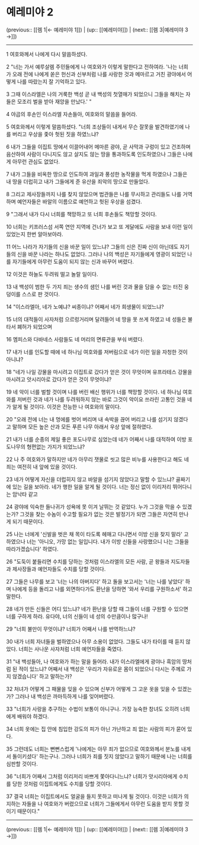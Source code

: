 # 예레미야 2

(previous:: [[렘 1|← 예레미야 1]]) | (up:: [[예레미야]]) | (next:: [[렘 3|예레미야 3 →]])

***




1 
여호와께서 나에게 다시 말씀하셨다. 



2 
"너는 가서 예루살렘 주민들에게 나 여호와가 이렇게 말한다고 전하여라. '나는 너희가 오래 전에 나에게 쏟은 헌신과 신부처럼 나를 사랑한 것과 메마르고 거친 광야에서 어떻게 나를 따랐는지 잘 기억하고 있다. 



3 
그때 이스라엘은 나의 거룩한 백성 곧 내 백성의 첫열매가 되었으니 그들을 해치는 자들은 모조리 벌을 받아 재앙을 만났다.' " 



4 
야곱의 후손인 이스라엘 자손들아, 여호와의 말씀을 들어라. 



5 
여호와께서 이렇게 말씀하셨다. "너희 조상들이 내게서 무슨 잘못을 발견하였기에 나를 버리고 우상을 좇아 헛된 짓을 하였느냐? 



6 
내가 그들을 이집트 땅에서 이끌어내어 메마른 광야, 곧 사막과 구렁이 있고 건조하며 음산하여 사람이 다니지도 않고 살지도 않는 땅을 통과하도록 인도하였으나 그들은 나에게 아무런 관심도 없었다. 



7 
내가 그들을 비옥한 땅으로 인도하여 과일과 풍성한 농작물을 먹게 하였으나 그들은 내 땅을 더럽히고 내가 그들에게 준 유산을 죄악의 땅으로 만들었다. 



8 
그리고 제사장들까지 나를 찾지 않았으며 법관들은 나를 무시하고 관리들도 나를 거역하며 예언자들은 바알의 이름으로 예언하고 헛된 우상을 섬겼다. 



9 
"그래서 내가 다시 너희를 책망하고 또 너희 후손들도 책망할 것이다. 



10 
너희는 키프러스섬 서쪽 연안 지역에 건너가 보고 또 게달에도 사람을 보내 이런 일이 있었는지 한번 알아보아라. 



11 
어느 나라가 자기들의 신을 바꾼 일이 있느냐? 그들의 신은 진짜 신이 아닌데도 자기들의 신을 바꾼 나라는 하나도 없었다. 그러나 나의 백성은 자기들에게 영광이 되었던 나를 자기들에게 아무런 도움이 되지 않는 신과 바꾸어 버렸다. 



12 
이것은 하늘도 두려워 떨고 놀랄 일이다. 



13 
내 백성이 범한 두 가지 죄는 생수의 샘인 나를 버린 것과 물을 담을 수 없는 터진 웅덩이를 스스로 판 것이다. 



14 
"이스라엘아, 네가 노예냐? 씨종이냐? 어째서 네가 희생물이 되었느냐? 



15 
너의 대적들이 사자처럼 으르렁거리며 달려들어 네 땅을 못 쓰게 하였고 네 성들은 불타서 폐허가 되었으며 



16 
멤피스와 다바네스 사람들도 네 머리의 면류관을 부숴 버렸다. 



17 
내가 너를 인도할 때에 네 하나님 여호와를 저버림으로 네가 이런 일을 자청한 것이 아니냐? 



18 
"네가 나일 강물을 마시려고 이집트로 갔다가 얻은 것이 무엇이며 유프라테스 강물을 마시려고 앗시리아로 갔다가 얻은 것이 무엇이냐? 



19 
네 악이 너를 벌할 것이며 나를 버린 배신 행위가 너를 책망할 것이다. 네 하나님 여호와를 저버린 것과 네가 나를 두려워하지 않는 바로 그것이 악이요 쓰라린 고통인 것을 네가 알게 될 것이다. 이것은 전능한 나 여호와의 말이다. 



20 
"오래 전에 너는 내 멍에를 벗어 버리며 내 속박을 끊어 버리고 나를 섬기지 않겠다고 말하며 모든 높은 산과 모든 푸른 나무 아래서 우상 앞에 절하였다. 



21 
내가 너를 순종의 제일 좋은 포도나무로 심었는데 네가 어째서 나를 대적하여 이방 포도나무의 형편없는 가지가 되었느냐? 



22 
나 주 여호와가 말하지만 네가 아무리 잿물로 씻고 많은 비누를 사용한다고 해도 네 죄는 여전히 내 앞에 있을 것이다. 



23 
네가 어떻게 자신을 더럽히지 않고 바알을 섬기지 않았다고 말할 수 있느냐? 골짜기에 있는 길을 보아라. 네가 행한 일을 알게 될 것이다. 너는 정신 없이 이리저리 뛰어다니는 암낙타 같고 



24 
광야에 익숙한 들나귀가 성욕에 못 이겨 날뛰는 것 같았다. 누가 그것을 막을 수 있겠는가? 그것을 찾는 수놈이 수고할 필요가 없는 것은 발정기가 되면 그들은 자연히 만나게 되기 때문이다. 



25 
나는 너에게 '신발을 벗은 채 목이 타도록 헤매고 다니면서 이방 신을 찾지 말라' 고 하였으나 너는 '아니오, 가망 없는 일입니다. 내가 이방 신들을 사랑했으니 나는 그들을 따라가겠습니다' 하였다. 



26 
"도둑이 붙들리면 수치를 당하는 것처럼 이스라엘의 모든 사람, 곧 왕들과 지도자들과 제사장들과 예언자들도 수치를 당할 것이다. 



27 
그들은 나무를 보고 '너는 나의 아버지다' 하고 돌을 보고서는 '너는 나를 낳았다' 하며 나에게 등을 돌리고 나를 외면하다가도 환난을 당하면 '와서 우리를 구원하소서' 하고 말한다. 



28 
네가 만든 신들은 어디 있느냐? 네가 환난을 당할 때 그들이 너를 구원할 수 있으면 너를 구하게 하라. 유다야, 너의 신들이 네 성의 수만큼이나 많구나! 



29 
"너희 불만이 무엇이냐? 너희가 어째서 나를 반역하느냐? 



30 
내가 너희 자녀들을 벌하였으나 아무 소용이 없었다. 그들도 내가 타이를 때 듣지 않았다. 너희는 사나운 사자처럼 너희 예언자들을 죽였다. 



31 
"내 백성들아, 나 여호와가 하는 말을 들어라. 내가 이스라엘에게 광야나 흑암의 땅처럼 된 적이 있느냐? 어째서 내 백성은 '우리가 자유로운 몸이 되었으니 다시는 주께로 가지 않겠습니다' 하고 말하는가? 



32 
처녀가 어떻게 그 패물을 잊을 수 있으며 신부가 어떻게 그 고운 옷을 잊을 수 있겠는가? 그러나 내 백성은 까마득하게 나를 잊어버렸다. 



33 
"너희가 사랑을 추구하는 수법이 보통이 아니구나. 가장 능숙한 창녀도 오히려 너희에게 배워야 하겠다. 



34 
너희 옷에는 집 안에 침입한 강도의 피가 아닌 가난하고 죄 없는 사람의 피가 묻어 있다. 



35 
그런데도 너희는 뻔뻔스럽게 '나에게는 아무 죄가 없으므로 여호와께서 분노를 내게서 돌이키셨다' 하는구나. 그러나 너희가 죄를 짓지 않았다고 말하기 때문에 나는 너희를 심판할 것이다. 



36 
"너희가 어째서 그처럼 이리저리 바쁘게 쫓아다니느냐? 너희가 앗시리아에게 수치를 당한 것처럼 이집트에게도 수치를 당할 것이다. 



37 
결국 너희는 이집트에서도 얼굴을 들지 못하고 떠나게 될 것이다. 이것은 너희가 의지하는 자들을 나 여호와가 버렸으므로 너희가 그들에게서 아무런 도움을 받지 못할 것이기 때문이다."

***

(previous:: [[렘 1|← 예레미야 1]]) | (up:: [[예레미야]]) | (next:: [[렘 3|예레미야 3 →]])

